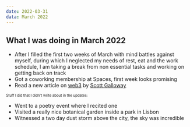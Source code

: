 ```yaml
---
date: 2022-03-31
data: March 2022
---
```


## What I was doing in March 2022

- After I filled the first two weeks of March with mind battles against myself, during which I neglected my needs of rest, eat and the work schedule, I am taking a break from non essential tasks and working on getting back on track
- Got a coworking membership at Spaces, first week looks promising
- Read a new article on [web3](/article/web3.html) by [Scott Galloway](https://www.profgalloway.com/web3/)

<sub><sup>Stuff I did that I didn't write about in the updates:</sup></sub>
- Went to a poetry event where I recited one
- Visited a really nice botanical garden inside a park in Lisbon
- Witnessed a two day dust storm above the city, the sky was incredible
